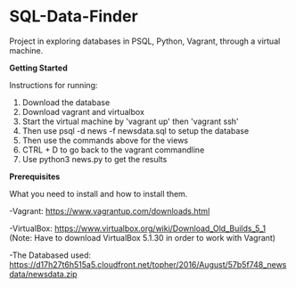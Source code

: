 # SQL-Data-Finder
Project in exploring databases in PSQL, Python, Vagrant, through a virtual machine.


**Getting Started**

Instructions for running:
1. Download the database
2. Download vagrant and virtualbox
3. Start the virtual machine by 'vagrant up' then 'vagrant ssh'
4. Then use psql -d news -f newsdata.sql to setup the database
5. Then use the commands above for the views
6. CTRL + D to go back to the vagrant commandline
7. Use python3 news.py to get the results


**Prerequisites**

What you need to install and how to install them.

-Vagrant:
    https://www.vagrantup.com/downloads.html
    
-VirtualBox:
    https://www.virtualbox.org/wiki/Download_Old_Builds_5_1
    (Note: Have to download VirtualBox 5.1.30 in order to work with Vagrant)
    
-The Databased used:
    https://d17h27t6h515a5.cloudfront.net/topher/2016/August/57b5f748_newsdata/newsdata.zip    
